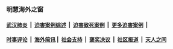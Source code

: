 
### 明慧海外之窗

####  [武汉肺炎](indexes/365.md?t=05101001) &nbsp;|&nbsp;  [迫害案例综述](indexes/328.md?t=05101001) &nbsp;|&nbsp; [迫害致死案例](indexes/277.md?t=05101001)  &nbsp;|&nbsp; [更多迫害案例](indexes/81.md?t=05101001)  &nbsp;|&nbsp; 
####  [时事评论](indexes/19.md?t=05101001) &nbsp;|&nbsp; [海外简讯](indexes/245.md?t=05101001)&nbsp;|&nbsp;  [社会支持](indexes/140.md?t=05101001) &nbsp;|&nbsp; [褒奖决议](indexes/282.md?t=05101001) &nbsp;|&nbsp; [社区报道](indexes/91.md?t=05101001)  &nbsp;|&nbsp; [天人之间](indexes/78.md?t=05101001) 

